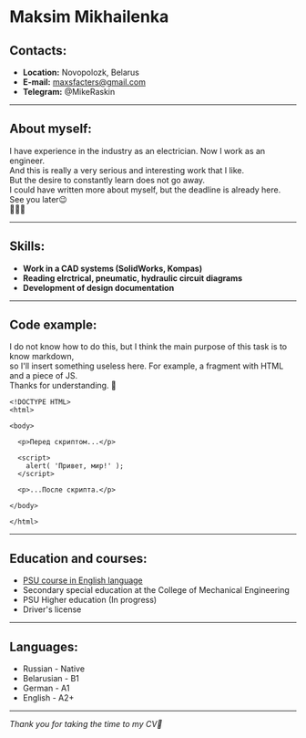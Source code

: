 # Maksim Mikhailenka   
## Contacts:

  * **Location:** Novopolozk, Belarus
  * **E-mail:** maxsfacters@gmail.com
  * **Telegram:** @MikeRaskin
***

## About myself:

I have experience in the industry as an electrician. Now I work as an engineer.  
And this is really a very serious and interesting work that I like.  
But the desire to constantly learn does not go away.   
I could have written more about myself, but the deadline is already here.  
See you later😉  
🏃‍♂️💨
***

## Skills:

  * **Work in a CAD systems (SolidWorks, Kompas)**
  * **Reading elrctrical, pneumatic, hydraulic circuit diagrams**
  * **Development of design documentation**
***
## Code example:

I do not know how to do this, but I think the main purpose of this task is to know
markdown,  
so I'll insert something useless here. For example, a fragment with HTML and a piece of JS.  
Thanks for understanding. 🙏

```
<!DOCTYPE HTML>
<html>

<body>

  <p>Перед скриптом...</p>

  <script>
    alert( 'Привет, мир!' );
  </script>

  <p>...После скрипта.</p>

</body>

</html>

```
***

## Education and courses:

  * [PSU course in English language](https://www.psu.by/ru/university/tsentr-izucheniya-inostrannykh-yazykov)
  * Secondary special education at the College of Mechanical Engineering
  * PSU Higher education (In progress)
  * Driver's license
***

## Languages:
  * Russian - Native 
  * Belarusian - B1
  * German - A1
  * English - A2+
  
***  
     
*Thank you for taking the time to my CV💃*